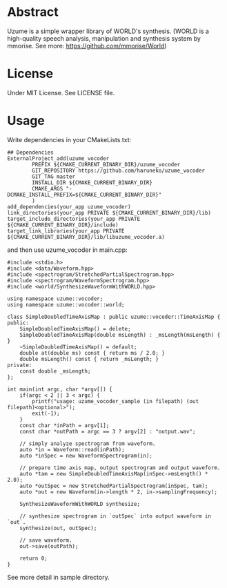 # Abstract

Uzume is a simple wrapper library of WORLD's synthesis.
(WORLD is a high-quality speech analysis, manipulation and synthesis system by mmorise.
 See more: https://github.com/mmorise/World)

# License

Under MIT License. See LICENSE file.

# Usage

Write dependencies in your CMakeLists.txt:
```
## Dependencies
ExternalProject_add(uzume_vocoder
        PREFIX ${CMAKE_CURRENT_BINARY_DIR}/uzume_vocoder
        GIT_REPOSITORY https://github.com/haruneko/uzume_vocoder
        GIT_TAG master
        INSTALL_DIR ${CMAKE_CURRENT_BINARY_DIR}
        CMAKE_ARGS "-DCMAKE_INSTALL_PREFIX=${CMAKE_CURRENT_BINARY_DIR}"
        )
add_dependencies(your_app uzume_vocoder)
link_directories(your_app PRIVATE ${CMAKE_CURRENT_BINARY_DIR}/lib)
target_include_directories(your_app PRIVATE ${CMAKE_CURRENT_BINARY_DIR}/include)
target_link_libraries(your_app PRIVATE ${CMAKE_CURRENT_BINARY_DIR}/lib/libuzume_vocoder.a)
```

and then use uzume_vocoder in main.cpp:

```
#include <stdio.h>
#include <data/Waveform.hpp>
#include <spectrogram/StretchedPartialSpectrogram.hpp>
#include <spectrogram/WaveformSpectrogram.hpp>
#include <world/SynthesizeWaveformWithWORLD.hpp>

using namespace uzume::vocoder;
using namespace uzume::vocoder::world;

class SimpleDoubledTimeAxisMap : public uzume::vocoder::TimeAxisMap {
public:
    SimpleDoubledTimeAxisMap() = delete;
    SimpleDoubledTimeAxisMap(double msLength) : _msLength(msLength) { }
    ~SimpleDoubledTimeAxisMap() = default;
    double at(double ms) const { return ms / 2.0; }
    double msLength() const { return _msLength; }
private:
    const double _msLength;
};

int main(int argc, char *argv[]) {
    if(argc < 2 || 3 < argc) {
        printf("usage: uzume_vocoder_sample (in filepath) (out filepath)<optional>");
        exit(-1);
    }
    const char *inPath = argv[1];
    const char *outPath = argc == 3 ? argv[2] : "output.wav";

    // simply analyze spectrogram from waveform.
    auto *in = Waveform::read(inPath);
    auto *inSpec = new WaveformSpectrogram(in);

    // prepare time axis map, output spectrogram and output waveform.
    auto *tam = new SimpleDoubledTimeAxisMap(inSpec->msLength() * 2.0);
    auto *outSpec = new StretchedPartialSpectrogram(inSpec, tam);
    auto *out = new Waveform(in->length * 2, in->samplingFrequency);

    SynthesizeWaveformWithWORLD synthesize;

    // synthesize spectrogram in `outSpec` into output waveform in `out`.
    synthesize(out, outSpec);

    // save waveform.
    out->save(outPath);

    return 0;
}
```

See more detail in sample directory.
